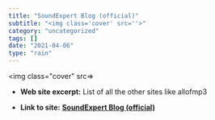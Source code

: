```yaml
---
title: "SoundExpert Blog (official)"
subtitle: "<img class='cover' src=''>"
category: "uncategorized"
tags: []
date: "2021-04-06"
type: "rain"
---
```

<img class="cover" src=>



* **Web site excerpt:** List of all the other sites like allofmp3

* **Link to site:** **[SoundExpert Blog (official)](http://www.soundexpert.info/jblog/blog/se_official/Audio+culture/2007/05/26/Other-Russian-music-stores-besides-Allofmp3)**